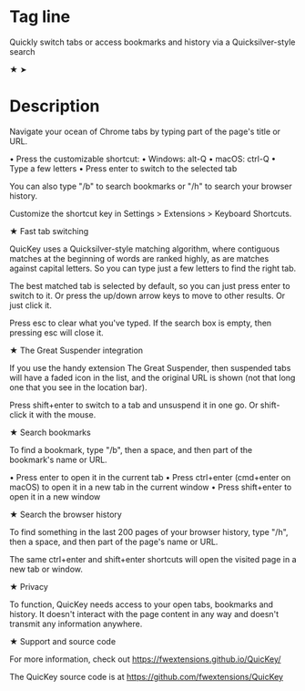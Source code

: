 # Tag line

Quickly switch tabs or access bookmarks and history via a Quicksilver-style search

★
➤

# Description

Navigate your ocean of Chrome tabs by typing part of the page's title or URL.
 
 • Press the customizable shortcut:
     • Windows: alt-Q 
     • macOS: ctrl-Q 
 • Type a few letters
 • Press enter to switch to the selected tab     

You can also type "/b" to search bookmarks or "/h" to search your browser history. 

Customize the shortcut key in Settings > Extensions > Keyboard Shortcuts.  


★ Fast tab switching

QuicKey uses a Quicksilver-style matching algorithm, where contiguous matches at the beginning of words are ranked highly, as are matches against capital letters. So you can type just a few letters to find the right tab.
 
The best matched tab is selected by default, so you can just press enter to switch to it. Or press the up/down arrow keys to move to other results. Or just click it.
 
Press esc to clear what you've typed. If the search box is empty, then pressing esc will close it. 


★ The Great Suspender integration

If you use the handy extension The Great Suspender, then suspended tabs will have a faded icon in the list, and the original URL is shown (not that long one that you see in the location bar). 

Press shift+enter to switch to a tab and unsuspend it in one go. Or shift-click it with the mouse.


★ Search bookmarks

To find a bookmark, type "/b", then a space, and then part of the bookmark's name or URL.

 • Press enter to open it in the current tab
 • Press ctrl+enter (cmd+enter on macOS) to open it in a new tab in the current window
 • Press shift+enter to open it in a new window  


★ Search the browser history

To find something in the last 200 pages of your browser history, type "/h", then a space, and then part of the page's name or URL.

The same ctrl+enter and shift+enter shortcuts will open the visited page in a new tab or window. 

 
★ Privacy

To function, QuicKey needs access to your open tabs, bookmarks and history. It doesn't interact with the page content in any way and doesn't transmit any information anywhere. 
 

★ Support and source code

For more information, check out https://fwextensions.github.io/QuicKey/

The QuicKey source code is at https://github.com/fwextensions/QuicKey
